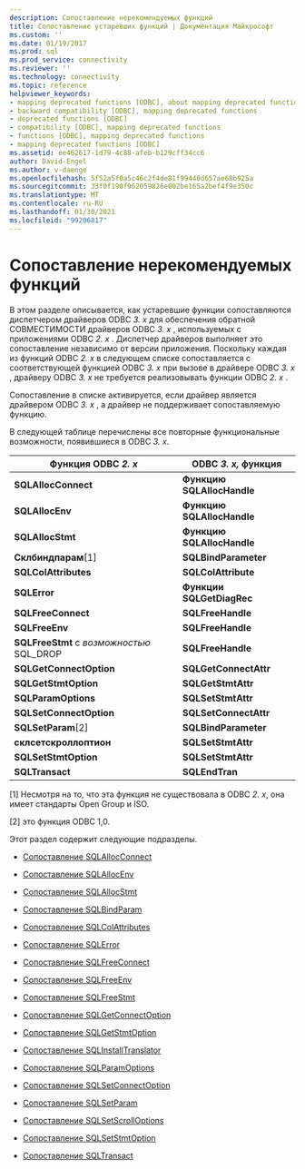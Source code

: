 ```yaml
---
description: Сопоставление нерекомендуемых функций
title: Сопоставление устаревших функций | Документация Майкрософт
ms.custom: ''
ms.date: 01/19/2017
ms.prod: sql
ms.prod_service: connectivity
ms.reviewer: ''
ms.technology: connectivity
ms.topic: reference
helpviewer_keywords:
- mapping deprecated functions [ODBC], about mapping deprecated functions
- backward compatibility [ODBC], mapping deprecated functions
- deprecated functions [ODBC]
- compatibility [ODBC], mapping deprecated functions
- functions [ODBC], mapping deprecated functions
- mapping deprecated functions [ODBC]
ms.assetid: ee462617-1d79-4c88-afeb-b129cff34cc6
author: David-Engel
ms.author: v-daenge
ms.openlocfilehash: 5f52a5f0a5c46c2f4de81f99440d657ae68b925a
ms.sourcegitcommit: 33f0f190f962059826e002be165a2bef4f9e350c
ms.translationtype: MT
ms.contentlocale: ru-RU
ms.lasthandoff: 01/30/2021
ms.locfileid: "99206817"
---
```

# <a name="mapping-deprecated-functions"></a>Сопоставление нерекомендуемых функций
В этом разделе описывается, как устаревшие функции сопоставляются диспетчером драйверов ODBC *3. x* для обеспечения обратной СОВМЕСТИМОСТИ драйверов ODBC *3. x* , используемых с приложениями ODBC *2. x* . Диспетчер драйверов выполняет это сопоставление независимо от версии приложения. Поскольку каждая из функций ODBC *2. x* в следующем списке сопоставляется с соответствующей функцией ODBC *3. x* при вызове в драйвере ODBC *3. x* , драйверу ODBC *3. x* не требуется реализовывать функции ODBC *2. x* .  
  
 Сопоставление в списке активируется, если драйвер является драйвером ODBC *3. x* , а драйвер не поддерживает сопоставляемую функцию.  
  
 В следующей таблице перечислены все повторные функциональные возможности, появившиеся в ODBC *3. x*.  
  
|Функция ODBC *2. x*|ODBC *3. x,* функция|  
|-------------------------|-------------------------|  
|**SQLAllocConnect**|**Функцию SQLAllocHandle**|  
|**SQLAllocEnv**|**Функцию SQLAllocHandle**|  
|**SQLAllocStmt**|**Функцию SQLAllocHandle**|  
|**Склбиндпарам**[1]|**SQLBindParameter**|  
|**SQLColAttributes**|**SQLColAttribute**|  
|**SQLError**|**Функции SQLGetDiagRec**|  
|**SQLFreeConnect**|**SQLFreeHandle**|  
|**SQLFreeEnv**|**SQLFreeHandle**|  
|**SQLFreeStmt** с *возможностью* SQL_DROP|**SQLFreeHandle**|  
|**SQLGetConnectOption**|**SQLGetConnectAttr**|  
|**SQLGetStmtOption**|**SQLGetStmtAttr**|  
|**SQLParamOptions**|**SQLSetStmtAttr**|  
|**SQLSetConnectOption**|**SQLSetConnectAttr**|  
|**SQLSetParam**[2]|**SQLBindParameter**|  
|**склсетскроллоптион**|**SQLSetStmtAttr**|  
|**SQLSetStmtOption**|**SQLSetStmtAttr**|  
|**SQLTransact**|**SQLEndTran**|  
  
 [1] Несмотря на то, что эта функция не существовала в ODBC *2. x*, она имеет стандарты Open Group и ISO.  
  
 [2] это функция ODBC 1,0.  
  
 Этот раздел содержит следующие подразделы.  
  
-   [Сопоставление SQLAllocConnect](../../../odbc/reference/appendixes/sqlallocconnect-mapping.md)  
  
-   [Сопоставление SQLAllocEnv](../../../odbc/reference/appendixes/sqlallocenv-mapping.md)  
  
-   [Сопоставление SQLAllocStmt](../../../odbc/reference/appendixes/sqlallocstmt-mapping.md)  
  
-   [Сопоставление SQLBindParam](../../../odbc/reference/appendixes/sqlbindparam-mapping.md)  
  
-   [Сопоставление SQLColAttributes](../../../odbc/reference/appendixes/sqlcolattributes-mapping.md)  
  
-   [Сопоставление SQLError](../../../odbc/reference/appendixes/sqlerror-mapping.md)  
  
-   [Сопоставление SQLFreeConnect](../../../odbc/reference/appendixes/sqlfreeconnect-mapping.md)  
  
-   [Сопоставление SQLFreeEnv](../../../odbc/reference/appendixes/sqlfreeenv-mapping.md)  
  
-   [Сопоставление SQLFreeStmt](../../../odbc/reference/appendixes/sqlfreestmt-mapping.md)  
  
-   [Сопоставление SQLGetConnectOption](../../../odbc/reference/appendixes/sqlgetconnectoption-mapping.md)  
  
-   [Сопоставление SQLGetStmtOption](../../../odbc/reference/appendixes/sqlgetstmtoption-mapping.md)  
  
-   [Сопоставление SQLInstallTranslator](../../../odbc/reference/appendixes/sqlinstalltranslator-mapping.md)  
  
-   [Сопоставление SQLParamOptions](../../../odbc/reference/appendixes/sqlparamoptions-mapping.md)  
  
-   [Сопоставление SQLSetConnectOption](../../../odbc/reference/appendixes/sqlsetconnectoption-mapping.md)  
  
-   [Сопоставление SQLSetParam](../../../odbc/reference/appendixes/sqlsetparam-mapping.md)  
  
-   [Сопоставление SQLSetScrollOptions](../../../odbc/reference/appendixes/sqlsetscrolloptions-mapping.md)  
  
-   [Сопоставление SQLSetStmtOption](../../../odbc/reference/appendixes/sqlsetstmtoption-mapping.md)  
  
-   [Сопоставление SQLTransact](../../../odbc/reference/appendixes/sqltransact-mapping.md)
